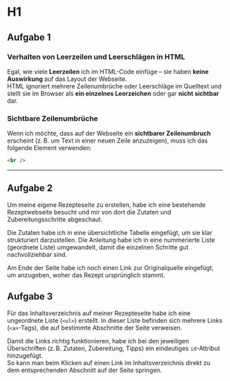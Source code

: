 # H1

## Aufgabe 1

### Verhalten von Leerzeilen und Leerschlägen in HTML

Egal, wie viele **Leerzeilen** ich im HTML-Code einfüge – sie haben **keine Auswirkung** auf das Layout der Webseite.  
HTML ignoriert mehrere Zeilenumbrüche oder Leerschläge im Quelltext und stellt sie im Browser als **ein einzelnes Leerzeichen** oder gar **nicht sichtbar** dar.

### Sichtbare Zeilenumbrüche

Wenn ich möchte, dass auf der Webseite ein **sichtbarer Zeilenumbruch** erscheint (z. B. um Text in einer neuen Zeile anzuzeigen), muss ich das folgende Element verwenden:

```html
<br />
```

---

## Aufgabe 2

Um meine eigene Rezepteseite zu erstellen, habe ich eine bestehende Rezeptwebseite besucht und mir von dort die Zutaten und Zubereitungsschritte abgeschaut.

Die Zutaten habe ich in eine übersichtliche Tabelle eingefügt, um sie klar strukturiert darzustellen. Die Anleitung habe ich in eine nummerierte Liste (geordnete Liste) umgewandelt, damit die einzelnen Schritte gut nachvollziehbar sind.

Am Ende der Seite habe ich noch einen Link zur Originalquelle eingefügt, um anzugeben, woher das Rezept ursprünglich stammt.

## Aufgabe 3

Für das Inhaltsverzeichnis auf meiner Rezepteseite habe ich eine ungeordnete Liste (`<ul>`) erstellt. In dieser Liste befinden sich mehrere Links (`<a>`-Tags), die auf bestimmte Abschnitte der Seite verweisen.

Damit die Links richtig funktionieren, habe ich bei den jeweiligen Überschriften (z. B. Zutaten, Zubereitung, Tipps) ein eindeutiges `id`-Attribut hinzugefügt.  
So kann man beim Klicken auf einen Link im Inhaltsverzeichnis direkt zu dem entsprechenden Abschnitt auf der Seite springen.
